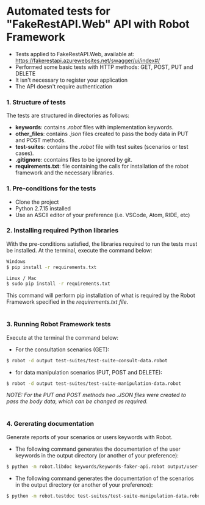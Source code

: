 # Automated tests for "FakeRestAPI.Web" API with Robot Framework

- Tests applied to FakeRestAPI.Web, available at: https://fakerestapi.azurewebsites.net/swagger/ui/index#/
- Performed some basic tests with HTTP methods: GET, POST, PUT and DELETE
- It isn't necessary to register your application
- The API doesn't require authentication

### 1. Structure of tests
The tests are structured in directories as follows:
- **keywords**: contains <i>.robot</i> files with implementation keywords.
- **other_files**: contains <i>.json</i> files created to pass the body data in PUT and POST methods.
- **test-suites**: contains the <i>.robot</i> file with test suites (scenarios or test cases).
- **.gitignore**: ccontains files to be ignored by git.
- **requirements.txt**: file containing the calls for installation of the robot framework and the necessary libraries.</br>

### 1. Pre-conditions for the tests
- Clone the project
- Python 2.7.15 installed
- Use an ASCII editor of your preference (i.e. VSCode, Atom, RIDE, etc)</br>

### 2. Installing required Python libraries
With the pre-conditions satisfied, the libraries required to run the tests must be installed. At the terminal, execute the command below:
```sh
Windows
$ pip install -r requirements.txt
```
```sh
Linux / Mac
$ sudo pip install -r requirements.txt
```
This command will perform pip installation of what is required by the Robot Framework specified in the <i>requirements.txt file</i>.</br></br>

### 3. Running Robot Framework tests
Execute at the terminal the command below:
- For the consultation scenarios (GET): 
```sh
$ robot -d output test-suites/test-suite-consult-data.robot
```
- for data manipulation scenarios (PUT, POST and DELETE):
```sh
$ robot -d output test-suites/test-suite-manipulation-data.robot
```
<i>NOTE: For the PUT and POST methods two .JSON files were created to pass the body data, which can be changed as required.</i></br></br>

### 4. Gererating documentation
Generate reports of your scenarios or users keywords with Robot.

- The following command generates the documentation of the user keywords in the output directory (or another of your preference):
```sh
$ python -m robot.libdoc keywords/keywords-faker-api.robot output/user-keywords-documentation.html
```
- The following command generates the documentation of the scenarios in the output directory (or another of your preference):
```sh
$ python -m robot.testdoc test-suites/test-suite-manipulation-data.robot output/test-suite-documentation.html
```
